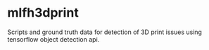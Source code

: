 # mlfh3dprint
Scripts and ground truth data for detection of 3D print issues using tensorflow object detection api. 

